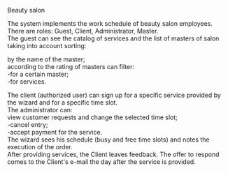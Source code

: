 Beauty salon

The system implements the work schedule of beauty salon employees.  
There are roles: Guest, Client, Administrator, Master.  
The guest can see the catalog of services and the list of masters of salon taking into account sorting:

by the name of the master;  
according to the rating of masters can filter:  
-for a certain master;  
-for services.    

The client (authorized user) can sign up for a specific service provided by the wizard and for a specific time slot.  
The administrator can:    
view customer requests and change the selected time slot;  
-cancel entry;  
-accept payment for the service.  
The wizard sees his schedule (busy and free time slots) and notes the execution of the order.  
After providing services, the Client leaves feedback. The offer to respond comes to the Client's e-mail the day after the service is provided.
